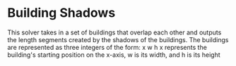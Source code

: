# Building Shadows

This solver takes in a set of buildings that overlap each other and outputs the length segments created by the shadows of the buildings. 
The buildings are represented as three integers of the form: x w h 
x represents the building's starting position on the x-axis, w is its width, and h is its height

